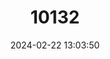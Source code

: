 ---
title: "10132"
category: "Hipposideros dyacorum"
draft: false
date: 2024-02-22 13:03:50
languages:
  English: ["Dayak Roundleaf Bat", "Dayak Leaf-nosed Bat"]
---